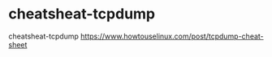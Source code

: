 cheatsheat-tcpdump
==================

cheatsheat-tcpdump
https://www.howtouselinux.com/post/tcpdump-cheat-sheet

